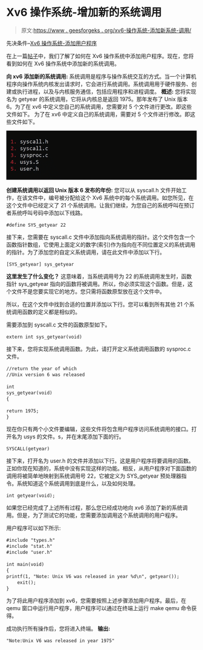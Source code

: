 # Xv6 操作系统-增加新的系统调用

> 原文:[https://www . geesforgeks . org/xv6-操作系统-添加新系统-调用/](https://www.geeksforgeeks.org/xv6-operating-system-adding-a-new-system-call/)

先决条件–[Xv6 操作系统-添加用户程序](https://www.geeksforgeeks.org/xv6-operating-system-add-a-user-program/)

在上一篇[帖子](https://www.geeksforgeeks.org/xv6-operating-system-add-a-user-program/)中，我们了解了如何在 Xv6 操作系统中添加用户程序。现在，您将看到如何在 Xv6 操作系统中添加新的系统调用。

**向 xv6 添加新的系统调用:**
系统调用是程序与操作系统交互的方式。当一个计算机程序向操作系统内核发出请求时，它会进行系统调用。系统调用用于硬件服务、创建或执行进程，以及与内核服务通信，包括应用程序和进程调度。
**概述:**
您将实现名为 getyear 的系统调用，它将从内核总是返回 1975。那年发布了 Unix 版本 6。为了在 xv6 中定义您自己的系统调用，您需要对 5 个文件进行更改。即这些文件如下。
为了在 xv6 中定义自己的系统调用，需要对 5 个文件进行修改。即这些文件如下。

![](img/4678e4bfeececdae6aa083371359a64d.png)

**创建系统调用以返回 Unix 版本 6 发布的年份:**
您可以从 syscall.h 文件开始工作，在该文件中，编号被分配给这个 Xv6 系统中的每个系统调用。如您所见，在这个文件中已经定义了 21 个系统调用。让我们继续，为您自己的系统呼叫在预订者系统呼叫号码中添加以下线路。

```
#define SYS_getyear 22
```

接下来，您需要在 syscall.c 文件中添加指向系统调用的指针。这个文件包含一个函数指针数组，它使用上面定义的数字(索引)作为指向在不同位置定义的系统调用的指针。为了添加您的自定义系统调用，请在此文件中添加以下行。

```
[SYS_getyear] sys_getyear
```

**这里发生了什么变化？**
这意味着，当系统调用号为 22 的系统调用发生时，函数指针 sys_getyear 指向的函数将被调用。所以，你必须实现这个函数。但是，这个文件不是您要实现它的地方。您只需将函数原型放在这个文件中。

所以，在这个文件中找到合适的位置并添加以下行。您可以看到所有其他 21 个系统调用函数的定义都是相似的。

需要添加到 syscall.c 文件的函数原型如下。

```
extern int sys_getyear(void)
```

接下来，您将实现系统调用函数。为此，请打开定义系统调用函数的 sysproc.c 文件。

```
//return the year of which
//Unix version 6 was released

int 
sys_getyear(void) 
{

return 1975;
} 
```

现在你只有两个小文件要编辑，这些文件将包含用户程序访问系统调用的接口。打开名为 usys 的文件。s，并在末尾添加下面的行。

```
SYSCALL(getyear)
```

接下来，打开名为 user.h 的文件并添加以下行。这是用户程序将要调用的函数。正如你现在知道的，系统中没有实现这样的功能。相反，从用户程序对下面函数的调用将被简单地映射到系统调用号 22，它被定义为 SYS_getyear 预处理器指令。系统知道这个系统调用到底是什么，以及如何处理。

```
int getyear(void);
```

如果您已经完成了上述所有过程，那么您已经成功地向 xv6 添加了新的系统调用。但是，为了测试它的功能，您需要添加调用这个系统调用的用户程序。

用户程序可以如下所示:

```
#include "types.h"
#include "stat.h"
#include "user.h"

int main(void) 
{
printf(1, "Note: Unix V6 was released in year %d\n", getyear());
    exit();
} 
```

为了将此用户程序添加到 xv6，您需要按照上述步骤添加用户程序。最后，在 qemu 窗口中运行用户程序，用户程序可以通过在终端上运行 make qemu 命令获得。

成功执行所有操作后，您将进入终端。
**输出:**

```
"Note:Unix V6 was released in year 1975"
```